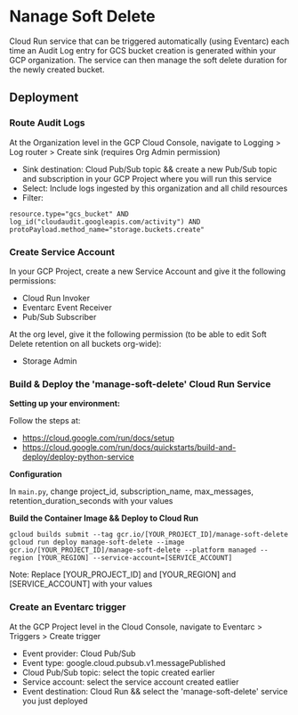 # Nanage Soft Delete

Cloud Run service that can be triggered automatically (using Eventarc) each time an Audit Log entry for GCS bucket creation is generated within your GCP organization.
The service can then manage the soft delete duration for the newly created bucket.

## Deployment

### Route Audit Logs
At the Organization level in the GCP Cloud Console, navigate to Logging > Log router > Create sink (requires Org Admin permission)
- Sink destination: Cloud Pub/Sub topic && create a new Pub/Sub topic and subscription in your GCP Project where you will run this service
- Select: Include logs ingested by this organization and all child resources
- Filter:
```
resource.type="gcs_bucket" AND
log_id("cloudaudit.googleapis.com/activity") AND
protoPayload.method_name="storage.buckets.create"
```

### Create Service Account
In your GCP Project, create a new Service Account and give it the following permissions:
- Cloud Run Invoker
- Eventarc Event Receiver
- Pub/Sub Subscriber

At the org level, give it the following permission (to be able to edit Soft Delete retention on all buckets org-wide):
- Storage Admin

### Build & Deploy the 'manage-soft-delete' Cloud Run Service

**Setting up your environment:**

Follow the steps at: 
- https://cloud.google.com/run/docs/setup
- https://cloud.google.com/run/docs/quickstarts/build-and-deploy/deploy-python-service

**Configuration**

In `main.py`, change project_id, subscription_name, max_messages, retention_duration_seconds with your values

**Build the Container Image && Deploy to Cloud Run**

```
gcloud builds submit --tag gcr.io/[YOUR_PROJECT_ID]/manage-soft-delete
gcloud run deploy manage-soft-delete --image gcr.io/[YOUR_PROJECT_ID]/manage-soft-delete --platform managed --region [YOUR_REGION] --service-account=[SERVICE_ACCOUNT]
```

Note: Replace [YOUR_PROJECT_ID] and [YOUR_REGION] and [SERVICE_ACCOUNT] with your values

### Create an Eventarc trigger
At the GCP Project level in the Cloud Console, navigate to Eventarc > Triggers > Create trigger
- Event provider: Cloud Pub/Sub
- Event type: google.cloud.pubsub.v1.messagePublished
- Cloud Pub/Sub topic: select the topic created earlier
- Service account: select the service account created eatlier
- Event destination: Cloud Run && select the 'manage-soft-delete' service you just deployed